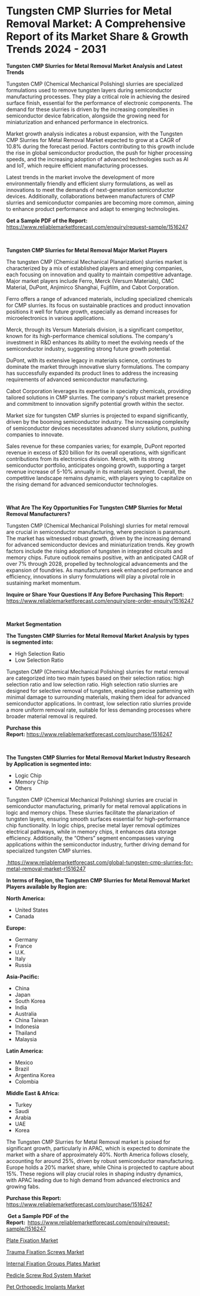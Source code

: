 <p><h1>Tungsten CMP Slurries for Metal Removal Market: A Comprehensive Report of its Market Share & Growth Trends 2024 - 2031</h1></p><p><strong>Tungsten CMP Slurries for Metal Removal Market Analysis and Latest Trends</strong></p>
<p><p>Tungsten CMP (Chemical Mechanical Polishing) slurries are specialized formulations used to remove tungsten layers during semiconductor manufacturing processes. They play a critical role in achieving the desired surface finish, essential for the performance of electronic components. The demand for these slurries is driven by the increasing complexities in semiconductor device fabrication, alongside the growing need for miniaturization and enhanced performance in electronics.</p><p>Market growth analysis indicates a robust expansion, with the Tungsten CMP Slurries for Metal Removal Market expected to grow at a CAGR of 10.8% during the forecast period. Factors contributing to this growth include the rise in global semiconductor production, the push for higher processing speeds, and the increasing adoption of advanced technologies such as AI and IoT, which require efficient manufacturing processes.</p><p>Latest trends in the market involve the development of more environmentally friendly and efficient slurry formulations, as well as innovations to meet the demands of next-generation semiconductor devices. Additionally, collaborations between manufacturers of CMP slurries and semiconductor companies are becoming more common, aiming to enhance product performance and adapt to emerging technologies.</p></p>
<p><strong>Get a Sample PDF of the Report:&nbsp;</strong> <a href="https://www.reliablemarketforecast.com/enquiry/request-sample/1516247?utm_campaign=1733&utm_medium=2&utm_source=Github&utm_content=ia&utm_term=27102024&utm_id=tungsten-cmp-slurries-for-metal-removal">https://www.reliablemarketforecast.com/enquiry/request-sample/1516247</a></p>
<p>&nbsp;</p>
<p><strong>Tungsten CMP Slurries for Metal Removal Major Market Players</strong></p>
<p><p>The tungsten CMP (Chemical Mechanical Planarization) slurries market is characterized by a mix of established players and emerging companies, each focusing on innovation and quality to maintain competitive advantage. Major market players include Ferro, Merck (Versum Materials), CMC Material, DuPont, Anjimirco Shanghai, Fujifilm, and Cabot Corporation.</p><p>Ferro offers a range of advanced materials, including specialized chemicals for CMP slurries. Its focus on sustainable practices and product innovation positions it well for future growth, especially as demand increases for microelectronics in various applications.</p><p>Merck, through its Versum Materials division, is a significant competitor, known for its high-performance chemical solutions. The company's investment in R&D enhances its ability to meet the evolving needs of the semiconductor industry, suggesting strong future growth potential.</p><p>DuPont, with its extensive legacy in materials science, continues to dominate the market through innovative slurry formulations. The company has successfully expanded its product lines to address the increasing requirements of advanced semiconductor manufacturing.</p><p>Cabot Corporation leverages its expertise in specialty chemicals, providing tailored solutions in CMP slurries. The company's robust market presence and commitment to innovation signify potential growth within the sector.</p><p>Market size for tungsten CMP slurries is projected to expand significantly, driven by the booming semiconductor industry. The increasing complexity of semiconductor devices necessitates advanced slurry solutions, pushing companies to innovate.</p><p>Sales revenue for these companies varies; for example, DuPont reported revenue in excess of $20 billion for its overall operations, with significant contributions from its electronics division. Merck, with its strong semiconductor portfolio, anticipates ongoing growth, supporting a target revenue increase of 5-10% annually in its materials segment. Overall, the competitive landscape remains dynamic, with players vying to capitalize on the rising demand for advanced semiconductor technologies.</p></p>
<p>&nbsp;</p>
<p><strong>What Are The Key Opportunities For Tungsten CMP Slurries for Metal Removal Manufacturers?</strong></p>
<p><p>Tungsten CMP (Chemical Mechanical Polishing) slurries for metal removal are crucial in semiconductor manufacturing, where precision is paramount. The market has witnessed robust growth, driven by the increasing demand for advanced semiconductor devices and miniaturization trends. Key growth factors include the rising adoption of tungsten in integrated circuits and memory chips. Future outlook remains positive, with an anticipated CAGR of over 7% through 2028, propelled by technological advancements and the expansion of foundries. As manufacturers seek enhanced performance and efficiency, innovations in slurry formulations will play a pivotal role in sustaining market momentum.</p></p>
<p><strong>Inquire or Share Your Questions If Any Before Purchasing This Report:</strong> <a href="https://www.reliablemarketforecast.com/enquiry/pre-order-enquiry/1516247?utm_campaign=1733&utm_medium=2&utm_source=Github&utm_content=ia&utm_term=27102024&utm_id=tungsten-cmp-slurries-for-metal-removal">https://www.reliablemarketforecast.com/enquiry/pre-order-enquiry/1516247</a></p>
<p>&nbsp;</p>
<p><strong>Market Segmentation</strong></p>
<p><strong>The Tungsten CMP Slurries for Metal Removal Market Analysis by types is segmented into:</strong></p>
<p><ul><li>High Selection Ratio</li><li>Low Selection Ratio</li></ul></p>
<p><p>Tungsten CMP (Chemical Mechanical Polishing) slurries for metal removal are categorized into two main types based on their selection ratios: high selection ratio and low selection ratio. High selection ratio slurries are designed for selective removal of tungsten, enabling precise patterning with minimal damage to surrounding materials, making them ideal for advanced semiconductor applications. In contrast, low selection ratio slurries provide a more uniform removal rate, suitable for less demanding processes where broader material removal is required.</p></p>
<p><strong>Purchase this Report:&nbsp;</strong><a href="https://www.reliablemarketforecast.com/purchase/1516247?utm_campaign=1733&utm_medium=2&utm_source=Github&utm_content=ia&utm_term=27102024&utm_id=tungsten-cmp-slurries-for-metal-removal">https://www.reliablemarketforecast.com/purchase/1516247</a></p>
<p>&nbsp;</p>
<p><strong>The Tungsten CMP Slurries for Metal Removal Market Industry Research by Application is segmented into:</strong></p>
<p><ul><li>Logic Chip</li><li>Memory Chip</li><li>Others</li></ul></p>
<p><p>Tungsten CMP (Chemical Mechanical Polishing) slurries are crucial in semiconductor manufacturing, primarily for metal removal applications in logic and memory chips. These slurries facilitate the planarization of tungsten layers, ensuring smooth surfaces essential for high-performance chip functionality. In logic chips, precise metal layer removal optimizes electrical pathways, while in memory chips, it enhances data storage efficiency. Additionally, the “Others” segment encompasses varying applications within the semiconductor industry, further driving demand for specialized tungsten CMP slurries.</p></p>
<p><a href="https://www.reliablemarketforecast.com/global-tungsten-cmp-slurries-for-metal-removal-market-r1516247?utm_campaign=1733&utm_medium=2&utm_source=Github&utm_content=ia&utm_term=27102024&utm_id=tungsten-cmp-slurries-for-metal-removal">&nbsp;https://www.reliablemarketforecast.com/global-tungsten-cmp-slurries-for-metal-removal-market-r1516247</a></p>
<p><strong>In terms of Region, the Tungsten CMP Slurries for Metal Removal Market Players available by Region are:</strong></p>
<p>
    <p> <strong> North America: </strong>
        <ul>
            <li>United States</li>
            <li>Canada</li>
        </ul>
        </p> 
    <p> <strong> Europe: </strong>
        <ul>
            <li>Germany</li>
            <li>France</li>
            <li>U.K.</li>
            <li>Italy</li>
            <li>Russia</li>
        </ul>
        </p> 
    <p> <strong> Asia-Pacific: </strong>
        <ul>
            <li>China</li>
            <li>Japan</li>
            <li>South Korea</li>
            <li>India</li>
            <li>Australia</li>
            <li>China Taiwan</li>
            <li>Indonesia</li>
            <li>Thailand</li>
            <li>Malaysia</li>
        </ul>
        </p> 
    <p> <strong> Latin America: </strong>
        <ul>
            <li>Mexico</li>
            <li>Brazil</li>
            <li>Argentina Korea</li>
            <li>Colombia</li>
        </ul>
        </p> 
    <p> <strong> Middle East & Africa: </strong>
        <ul>
            <li>Turkey</li>
            <li>Saudi</li>
            <li>Arabia</li>
            <li>UAE</li>
            <li>Korea</li>
        </ul>
    </p>
    </p>
<p><p>The Tungsten CMP Slurries for Metal Removal market is poised for significant growth, particularly in APAC, which is expected to dominate the market with a share of approximately 40%. North America follows closely, accounting for around 25%, driven by robust semiconductor manufacturing. Europe holds a 20% market share, while China is projected to capture about 15%. These regions will play crucial roles in shaping industry dynamics, with APAC leading due to high demand from advanced electronics and growing fabs.</p></p>
<p><strong>Purchase this Report: </strong><a href="https://www.reliablemarketforecast.com/purchase/1516247?utm_campaign=1733&utm_medium=2&utm_source=Github&utm_content=ia&utm_term=27102024&utm_id=tungsten-cmp-slurries-for-metal-removal">https://www.reliablemarketforecast.com/purchase/1516247</a></p>
<p>&nbsp;<strong>Get a Sample PDF of the Report:&nbsp;&nbsp;</strong><a href="https://www.reliablemarketforecast.com/enquiry/request-sample/1516247?utm_campaign=1733&utm_medium=2&utm_source=Github&utm_content=ia&utm_term=27102024&utm_id=tungsten-cmp-slurries-for-metal-removal">https://www.reliablemarketforecast.com/enquiry/request-sample/1516247</a></p>
<p><strong></strong></p>
<p><p><a href="https://www.linkedin.com/pulse/plate-fixation-market-size-share-trends-analysis-report-3cwye?trk=public_post_embed_feed-article-content&utm_campaign=1733&utm_medium=2&utm_source=Github&utm_content=ia&utm_term=27102024&utm_id=tungsten-cmp-slurries-for-metal-removal">Plate Fixation Market</a></p><p><a href="https://www.linkedin.com/pulse/decoding-trauma-fixation-screws-market-signals-growth-algorithms-tanbe?trk=public_post_embed_feed-article-content&utm_campaign=1733&utm_medium=2&utm_source=Github&utm_content=ia&utm_term=27102024&utm_id=tungsten-cmp-slurries-for-metal-removal">Trauma Fixation Screws Market</a></p><p><a href="https://www.linkedin.com/pulse/internal-fixation-groups-plates-market-size-segmentation-p14be?trk=public_post_embed_feed-article-content&utm_campaign=1733&utm_medium=2&utm_source=Github&utm_content=ia&utm_term=27102024&utm_id=tungsten-cmp-slurries-for-metal-removal">Internal Fixation Groups Plates Market</a></p><p><a href="https://www.linkedin.com/pulse/driving-forces-global-pedicle-screw-rod-system-market-trends-wua7f?utm_campaign=1733&utm_medium=2&utm_source=Github&utm_content=ia&utm_term=27102024&utm_id=tungsten-cmp-slurries-for-metal-removal">Pedicle Screw Rod System Market</a></p><p><a href="https://www.linkedin.com/pulse/global-pet-orthopedic-implants-market-focus-application-end-use-yxd4e?trk=public_post_embed_feed-article-content&utm_campaign=1733&utm_medium=2&utm_source=Github&utm_content=ia&utm_term=27102024&utm_id=tungsten-cmp-slurries-for-metal-removal">Pet Orthopedic Implants Market</a></p></p>